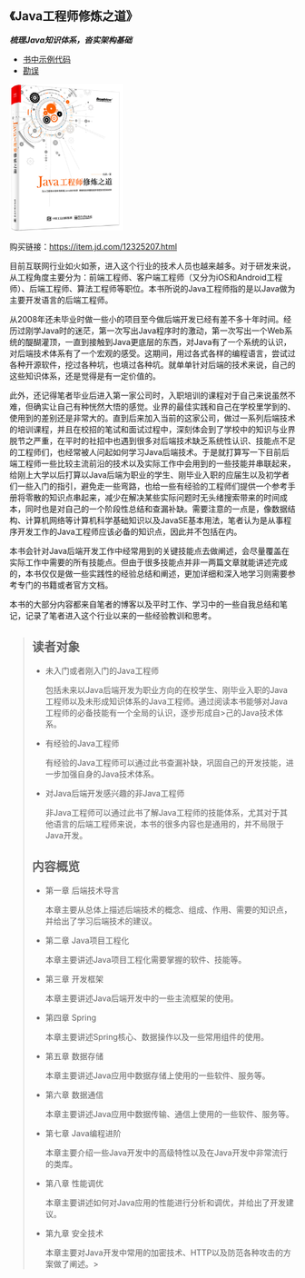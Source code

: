 《Java工程师修炼之道》
--
***梳理Java知识体系，沓实架构基础***

- [书中示例代码](source)
- [勘误](https://github.com/superhj1987/pragmatic-java-engineer/wiki/Mistakes)

<img src="img/book.png" width="200"/>

购买链接：<https://item.jd.com/12325207.html>

目前互联网行业如火如荼，进入这个行业的技术人员也越来越多。对于研发来说，从工程角度主要分为：前端工程师、客户端工程师（又分为iOS和Android工程师）、后端工程师、算法工程师等职位。本书所说的Java工程师指的是以Java做为主要开发语言的后端工程师。

从2008年还未毕业时做一些小的项目至今做后端开发已经有差不多十年时间。经历过刚学Java时的迷茫，第一次写出Java程序时的激动，第一次写出一个Web系统的醍醐灌顶，一直到接触到Java更底层的东西，对Java有了一个系统的认识，对后端技术体系有了一个宏观的感受。这期间，用过各式各样的编程语言，尝试过各种开源软件，挖过各种坑，也填过各种坑。就单单针对后端的技术来说，自己的这些知识体系，还是觉得是有一定价值的。

此外，还记得笔者毕业后进入第一家公司时，入职培训的课程对于自己来说虽然不难，但确实让自己有种恍然大悟的感觉。业界的最佳实践和自己在学校里学到的、使用到的差别还是非常大的。直到后来加入当前的这家公司，做过一系列后端技术的培训课程，并且在校招的笔试和面试过程中，深刻体会到了学校中的知识与业界脱节之严重，在平时的社招中也遇到很多对后端技术缺乏系统性认识、技能点不足的工程师们，也经常被人问起如何学习Java后端技术。于是就打算写一下目前后端工程师一些比较主流前沿的技术以及实际工作中会用到的一些技能并串联起来，给刚上大学以后打算以Java后端为职业的学生、刚毕业入职的应届生以及初学者们一些入门的指引，避免走一些弯路，也给一些有经验的工程师们提供一个参考手册将零散的知识点串起来，减少在解决某些实际问题时无头绪搜索带来的时间成本，同时也是对自己的一个阶段性总结和查漏补缺。需要注意的一点是，像数据结构、计算机网络等计算机科学基础知识以及JavaSE基本用法，笔者认为是从事程序开发工作的Java工程师应该必备的知识点，因此并不包括在内。

本书会针对Java后端开发工作中经常用到的关键技能点去做阐述，会尽量覆盖在实际工作中需要的所有技能点。但由于很多技能点并非一两篇文章就能讲述完成的，本书仅仅是做一些实践性的经验总结和阐述，更加详细和深入地学习则需要参考专门的书籍或者官方文档。

本书的大部分内容都来自笔者的博客以及平时工作、学习中的一些自我总结和笔记，记录了笔者进入这个行业以来的一些经验教训和思考。

>## 读者对象
>
>- 未入门或者刚入门的Java工程师
>
>    包括未来以Java后端开发为职业方向的在校学生、刚毕业入职的Java工程师以及未形成知识体系的Java工程师。通过阅读本书能够对Java工程师的必备技能有一个全局的认识，逐步形成自>己的Java技术体系。
>    
>- 有经验的Java工程师
>
>    有经验的Java工程师可以通过此书查漏补缺，巩固自己的开发技能，进一步加强自身的Java技术体系。
>    
>- 对Java后端开发感兴趣的非Java工程师
>
>    非Java工程师可以通过此书了解Java工程师的技能体系，尤其对于其他语言的后端工程师来说，本书的很多内容也是通用的，并不局限于Java开发。
>
>## 内容概览
>
>- 第一章 后端技术导言
>
>    本章主要从总体上描述后端技术的概念、组成、作用、需要的知识点，并给出了学习后端技术的建议。
>
>- 第二章 Java项目工程化
>
>    本章主要讲述Java项目工程化需要掌握的软件、技能等。
>
>- 第三章 开发框架
>
>    本章主要讲述Java后端开发中的一些主流框架的使用。
>    
>- 第四章 Spring
>
>    本章主要讲述Spring核心、数据操作以及一些常用组件的使用。
>
>- 第五章 数据存储
>
>    本章主要讲述Java应用中数据存储上使用的一些软件、服务等。
>
>- 第六章 数据通信
>
>    本章主要讲述Java应用中数据传输、通信上使用的一些软件、服务等。
>
>- 第七章 Java编程进阶
>
>    本章主要介绍一些Java开发中的高级特性以及在Java开发中非常流行的类库。
>
>- 第八章 性能调优
>
>    本章主要讲述如何对Java应用的性能进行分析和调优，并给出了开发建议。
>    
>- 第九章 安全技术
>
>    本章主要对Java开发中常用的加密技术、HTTP以及防范各种攻击的方案做了阐述。>




